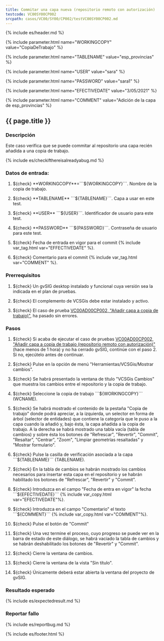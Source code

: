```yaml
---
title: Commitar una capa nueva (repositorio remoto con autorización)
testcode: VC00SY00CP002
srcpath: casos/VC00/SY00/CP002/testVC00SY00CP002.md
---
```


{% include es/header.md %}

{% include parameter.html name="WORKINGCOPY" value="CopiaDeTrabajo" %}

{% include parameter.html name="TABLENAME" value="esp_provincias" %}

{% include parameter.html name="USER" value="sara" %}

{% include parameter.html name="PASSWORD" value="sara1" %}

{% include parameter.html name="EFECTIVEDATE" value="3/05/2021" %}

{% include parameter.html name="COMMENT" value="Adición de la capa de esp_provincias" %}


## {{ page.title }}

### Descripción

Este caso verifica que se puede commitar al repositorio una capa recién añadida a una copia de trabajo.

{% include es/checkifthereisalreadyabug.md %}

### Datos de entrada:

1. ${check} **WORKINGCOPY**=```${WORKINGCOPY}```. Nombre de la copia de trabajo. 

2. ${check} **TABLENAME** ```${TABLENAME}```. Capa a usar en este test. 

3. ${check} **USER** ```${USER}```. Identificador de usuario para este test. 

4. ${check} **PASSWORD** ```${PASSWORD}```. Contraseña de usuario para este test. 

5. ${check} Fecha de entrada en vigor para el commit {% include var_tag.html var="EFFECTIVEDATE" %}.

5. ${check} Comentario para el commit {% include var_tag.html var="COMMENT" %}.



### Prerrequisitos

1. ${check} Un gvSIG desktop instalado y funcional cuya versión sea la indicada en el plan de pruebas.

2. ${check} El complemento de VCSGis debe estar instalado y activo.

3. ${check} El caso de prueba [VC00AD00CP002, "Añadir capa a copia de trabajo)"](../../AD00/CP002/testVC00AD00CP002.md),
   ha pasado sin errores.

### Pasos

1. ${check} Si acaba de ejecutar el caso de pruebas
   [VC00AD00CP002, "Añadir capa a copia de trabajo (repositorio remoto con autorización)"](../../AD00/CP002/testVC00AD00CP002.md)
   (hace menos de 1 hora) y no ha cerrado gvSIG, continúe con el paso 2. 
   Si no, ejecútelo antes de continuar.
   
2. ${check} Pulse en la opción de menú "Herramientas/VCSGis/Mostrar cambios".

3. ${check} Se habrá presentado la ventana de título  "VCSGis Cambios" que muestra los cambios entre el repositorio y la copia de trabajo.

4. ${check} Seleccione la copia de trabajo ```${WORKINGCOPY}``` (WCNAME).

5. ${check} Se habrá mostrado el contenido de la pestaña "Copia de trabajo" donde podrá apreciar, a la izquierda, 
   un selector en forma de árbol (selector de entidades) que contiene la categoría que le puso a la capa cuando la añadió y, 
   bajo ésta, la capa añadida a la copia de trabajo. A la derecha se habrá mostrado una tabla vacía (tabla de cambios) y 
   sobre ésta los botones de "Refrescar", "Revertir", "Commit", "Resaltar", "Centrar", "Zoom", "Limpiar geometrías resaltadas" y "Mostrar formulario".

6. ${check} Pulse la casilla de verificación asociada a la capa ```${TABLENAME}``` (TABLENAME).

7. ${check} En la tabla de cambios se habrán mostrado los cambios necesarios para insertar esta capa en el repositorio y se habrán habilitado 
   los botones de "Refrescar", "Revertir" y "Commit".

8. ${check} Introduzca en el campo "Fecha de entra en vigor" la fecha ```${EFECTIVEDATE}``` {% include var_copy.html var="EFECTIVEDATE"%}.

9. ${check} Introduzca en el campo "Comentario" el texto ```${COMMENT}``` {% include var_copy.html var="COMMENT"%}.

10. ${check} Pulse el botón de "Commit"

11. ${check} Una vez termine el proceso, cuyo progreso se puede ver en la barra de estado de este diálogo, 
    se habrá vaciado la tabla de cambios y se habrán deshabilitado los botones de "Revertir" y "Commit".

12. ${check} Cierre la ventana de cambios. 

13. ${check} Cierre la ventana de la vista "Sin título". 

14. ${check} Únicamente deberá estar abierta la ventana del proyecto de gvSIG.

### Resultado esperado

{% include es/expectedresult.md %}

### Reportar fallo

{% include es/reportbug.md %}

{% include es/footer.html %}
